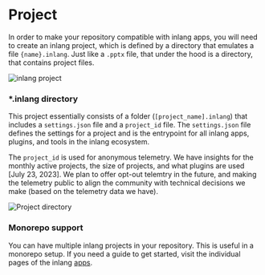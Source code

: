 # Project

In order to make your repository compatible with inlang apps, you will need to create an inlang project, which is defined by a directory that emulates a file `{name}.inlang`. Just like a `.pptx` file, that under the hood is a directory, that contains project files.

![inlang project](https://cdn.jsdelivr.net/gh/inlang/monorepo/inlang/documentation/ecosystem/assets/project-2.jpg)

### \*.inlang directory

This project essentially consists of a folder (`[project_name].inlang`) that includes a `settings.json` file and a `project_id` file. The `settings.json` file defines the settings for a project and is the entrypoint for all inlang apps, plugins, and tools in the inlang ecosystem.

The `project_id` is used for anonymous telemetry. We have insights for the monthly active projects, the size of projects, and what plugins are used [July 23, 2023]. We plan to offer opt-out telemtry in the future, and making the telemetry public to align the community with technical decisions we make (based on the telemetry data we have).

![Project directory](https://cdn.jsdelivr.net/gh/opral/monorepo@latest/inlang/documentation/ecosystem/assets/project_new4.png)

### Monorepo support

You can have multiple inlang projects in your repository. This is useful in a monorepo setup. If you need a guide to get started, visit the individual pages of the inlang [apps](/c/apps).
